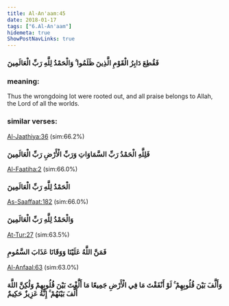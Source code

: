 ```yaml
---
title: Al-An'aam:45
date: 2018-01-17
tags: ["6.Al-An'aam"]
hidemeta: true 
ShowPostNavLinks: true 
---
```

### فَقُطِعَ دَابِرُ الْقَوْمِ الَّذِينَ ظَلَمُوا ۚ وَالْحَمْدُ لِلَّهِ رَبِّ الْعَالَمِينَ
### meaning: 
Thus the wrongdoing lot were rooted out, and all praise belongs to Allah, the Lord of all the worlds.
### similar verses: 

[Al-Jaathiya:36](/45/36) (sim:66.2%)

### فَلِلَّهِ الْحَمْدُ رَبِّ السَّمَاوَاتِ وَرَبِّ الْأَرْضِ رَبِّ الْعَالَمِينَ

[Al-Faatiha:2](/1/2) (sim:66.0%)

### الْحَمْدُ لِلَّهِ رَبِّ الْعَالَمِينَ

[As-Saaffaat:182](/37/182) (sim:66.0%)

### وَالْحَمْدُ لِلَّهِ رَبِّ الْعَالَمِينَ

[At-Tur:27](/52/27) (sim:63.5%)

### فَمَنَّ اللَّهُ عَلَيْنَا وَوَقَانَا عَذَابَ السَّمُومِ

[Al-Anfaal:63](/8/63) (sim:63.0%)

### وَأَلَّفَ بَيْنَ قُلُوبِهِمْ ۚ لَوْ أَنْفَقْتَ مَا فِي الْأَرْضِ جَمِيعًا مَا أَلَّفْتَ بَيْنَ قُلُوبِهِمْ وَلَٰكِنَّ اللَّهَ أَلَّفَ بَيْنَهُمْ ۚ إِنَّهُ عَزِيزٌ حَكِيمٌ
